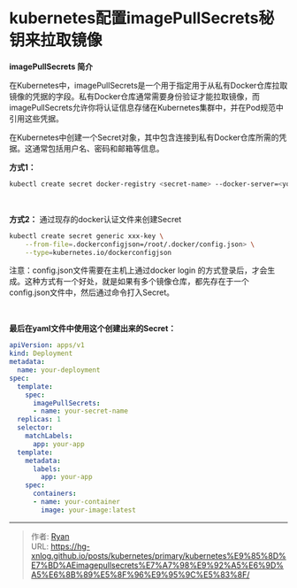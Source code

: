 # kubernetes配置imagePullSecrets秘钥来拉取镜像


**imagePullSecrets 简介**

在Kubernetes中，imagePullSecrets是一个用于指定用于从私有Docker仓库拉取镜像的凭据的字段。私有Docker仓库通常需要身份验证才能拉取镜像，而imagePullSecrets允许你将认证信息存储在Kubernetes集群中，并在Pod规范中引用这些凭据。


在Kubernetes中创建一个Secret对象，其中包含连接到私有Docker仓库所需的凭据。这通常包括用户名、密码和邮箱等信息。

**方式1：** 

```bash
kubectl create secret docker-registry <secret-name> --docker-server=<your-registry-server> --docker-username=<your-name> --docker-password=<your-pword>
```


<br>

**方式2：** 通过现存的docker认证文件来创建Secret

```bash
kubectl create secret generic xxx-key \
    --from-file=.dockerconfigjson=/root/.docker/config.json> \
    --type=kubernetes.io/dockerconfigjson
```

注意：config.json文件需要在主机上通过docker login 的方式登录后，才会生成。这种方式有一个好处，就是如果有多个镜像仓库，都先存在于一个config.json文件中，然后通过命令打入Secret。


<br>


**最后在yaml文件中使用这个创建出来的Secret：**

```yaml
apiVersion: apps/v1
kind: Deployment
metadata:
  name: your-deployment
spec:
  template:
    spec:
      imagePullSecrets:
      - name: your-secret-name
  replicas: 1
  selector:
    matchLabels:
      app: your-app
  template:
    metadata:
      labels:
        app: your-app
    spec:
      containers:
      - name: your-container
        image: your-image:latest
```

---

> 作者: [Ryan](https://github.com/ryanxin7)  
> URL: https://hg-xnlog.github.io/posts/kubernetes/primary/kubernetes%E9%85%8D%E7%BD%AEimagepullsecrets%E7%A7%98%E9%92%A5%E6%9D%A5%E6%8B%89%E5%8F%96%E9%95%9C%E5%83%8F/  

